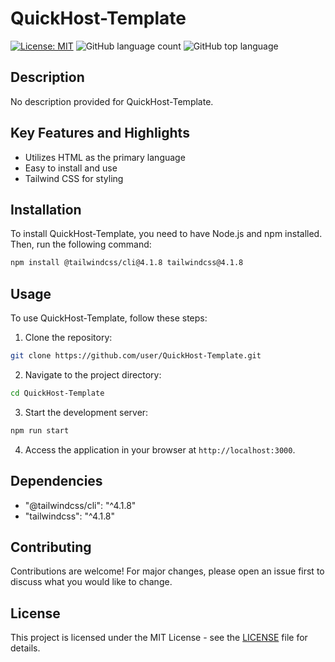 # QuickHost-Template

[![License: MIT](https://img.shields.io/badge/License-MIT-yellow.svg)](https://opensource.org/licenses/MIT)
![GitHub language count](https://img.shields.io/github/languages/count/user/repo)
![GitHub top language](https://img.shields.io/github/languages/top/user/repo)

## Description

No description provided for QuickHost-Template.

## Key Features and Highlights

- Utilizes HTML as the primary language
- Easy to install and use
- Tailwind CSS for styling

## Installation

To install QuickHost-Template, you need to have Node.js and npm installed. Then, run the following command:

```bash
npm install @tailwindcss/cli@4.1.8 tailwindcss@4.1.8
```

## Usage

To use QuickHost-Template, follow these steps:

1. Clone the repository:

```bash
git clone https://github.com/user/QuickHost-Template.git
```

2. Navigate to the project directory:

```bash
cd QuickHost-Template
```

3. Start the development server:

```bash
npm run start
```

4. Access the application in your browser at `http://localhost:3000`.

## Dependencies

- "@tailwindcss/cli": "^4.1.8"
- "tailwindcss": "^4.1.8"

## Contributing

Contributions are welcome! For major changes, please open an issue first to discuss what you would like to change.

## License

This project is licensed under the MIT License - see the [LICENSE](LICENSE) file for details.
